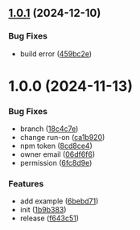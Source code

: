 ## [1.0.1](https://github.com/LLmoskk/video-frame-screenshot/compare/v1.0.0...v1.0.1) (2024-12-10)


### Bug Fixes

* build error ([459bc2e](https://github.com/LLmoskk/video-frame-screenshot/commit/459bc2e91cb5ddfca82c89c12d7f44d0f7f4b1a8))

# 1.0.0 (2024-11-13)


### Bug Fixes

* branch ([18c4c7e](https://github.com/LLmoskk/video-frame-screenshot/commit/18c4c7e2c7e3b36cf8f859293ba0250d4dbfae14))
* change run-on ([ca1b920](https://github.com/LLmoskk/video-frame-screenshot/commit/ca1b920fad1738e6e2212b756cf0ad86ec2d0782))
* npm token ([8cd8ce4](https://github.com/LLmoskk/video-frame-screenshot/commit/8cd8ce4994bdec7fdcb6d76fa12cc6abf0299b31))
* owner email ([06df6f6](https://github.com/LLmoskk/video-frame-screenshot/commit/06df6f6028473dcb161508bd9c1f99fc7f157c91))
* permission ([6fc8d9e](https://github.com/LLmoskk/video-frame-screenshot/commit/6fc8d9e27029684689df20fc31201ca0dd939f0a))


### Features

* add example ([6bebd71](https://github.com/LLmoskk/video-frame-screenshot/commit/6bebd7135d133a53bd9cc646465e2615a2a8f22e))
* init ([1b9b383](https://github.com/LLmoskk/video-frame-screenshot/commit/1b9b38359dbc4d93525207943a7c82dc3ef85334))
* release ([f643c51](https://github.com/LLmoskk/video-frame-screenshot/commit/f643c51d362a1385adbd4fffb1947fc7839d0443))
